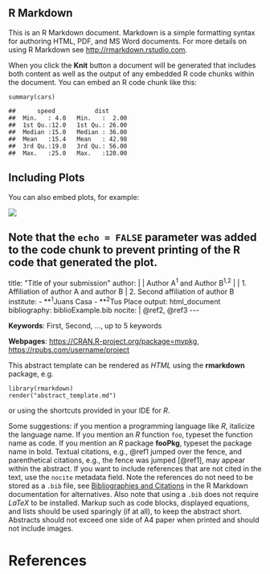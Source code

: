 R Markdown
----------

This is an R Markdown document. Markdown is a simple formatting syntax
for authoring HTML, PDF, and MS Word documents. For more details on
using R Markdown see <http://rmarkdown.rstudio.com>.

When you click the **Knit** button a document will be generated that
includes both content as well as the output of any embedded R code
chunks within the document. You can embed an R code chunk like this:

    summary(cars)

    ##      speed           dist       
    ##  Min.   : 4.0   Min.   :  2.00  
    ##  1st Qu.:12.0   1st Qu.: 26.00  
    ##  Median :15.0   Median : 36.00  
    ##  Mean   :15.4   Mean   : 42.98  
    ##  3rd Qu.:19.0   3rd Qu.: 56.00  
    ##  Max.   :25.0   Max.   :120.00

Including Plots
---------------

You can also embed plots, for example:

![](user2017_files/figure-markdown_strict/pressure-1.png)

Note that the `echo = FALSE` parameter was added to the code chunk to prevent printing of the R code that generated the plot.
-----------------------------------------------------------------------------------------------------------------------------

title: "Title of your submission" author: | | Author A<sup>1</sup> and
Author B<sup>1,2</sup> | | 1. Affiliation of author A and author B | 2.
Second affiliation of author B institute: - **<sup>1</sup>Juans Casa -
**<sup>2</sup>Tus Place output: html\_document bibliography:
biblioExample.bib nocite: | @ref2, @ref3 ---

**Keywords**: First, Second, ..., up to 5 keywords

**Webpages**: <https://CRAN.R-project.org/package=mypkg>,
<https://rpubs.com/username/project>

This abstract template can be rendered as *HTML* using the **rmarkdown**
package, e.g.

    library(rmarkdown)
    render("abstract_template.md")

or using the shortcuts provided in your IDE for *R*.

Some suggestions: if you mention a programming language like *R*,
italicize the language name. If you mention an *R* function `foo`,
typeset the function name as code. If you mention an *R* package
**fooPkg**, typeset the package name in bold. Textual citations, e.g.,
@ref1 jumped over the fence, and parenthetical citations, e.g., the
fence was jumped \[@ref1\], may appear within the abstract. If you want
to include references that are not cited in the text, use the `nocite`
metadata field. Note the references do not need to be stored as a `.bib`
file, see [Bibliographies and
Citations](http://rmarkdown.rstudio.com/authoring_bibliographies_and_citations.html)
in the R Markdown documentation for alternatives. Also note that using a
`.bib` does not require *LaTeX* to be installed. Markup such as code
blocks, displayed equations, and lists should be used sparingly (if at
all), to keep the abstract short. Abstracts should not exceed one side
of A4 paper when printed and should not include images.

References
==========
